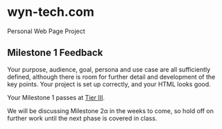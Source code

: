 # wyn-tech.com
Personal Web Page Project

## Milestone 1 Feedback 
Your purpose, audience, goal, persona and use case are all sufficiently defined, although there is room for further detail and development of the key points. Your project is set up correctly, and your HTML looks good. 

Your Milestone 1 passes at [Tier III](https://bootcamp-coders.cnm.edu/projects/personal/rubric/).

We will be discussing Milestone 2&alpha; in the weeks to come, so hold off on further work until the next phase is covered in class.
